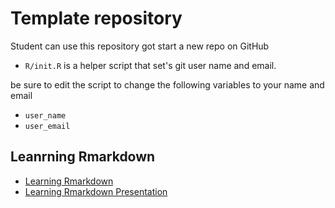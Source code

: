 # Template repository

Student can use this repository got start a new repo on GitHub

- `R/init.R` is a helper script that set's git user name and email.

be sure to edit the script to change the following variables to your name and email

- `user_name`
- `user_email`


## Leanrning Rmarkdown

- [Learning Rmarkdown](first-presentation.html)
- [Learning Rmarkdown Presentation](first-presentation.html)
